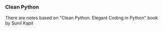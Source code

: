 ### Clean Python

There are notes based on "Clean Python. Elegant Coding in Python" book by Sunil Kapil

